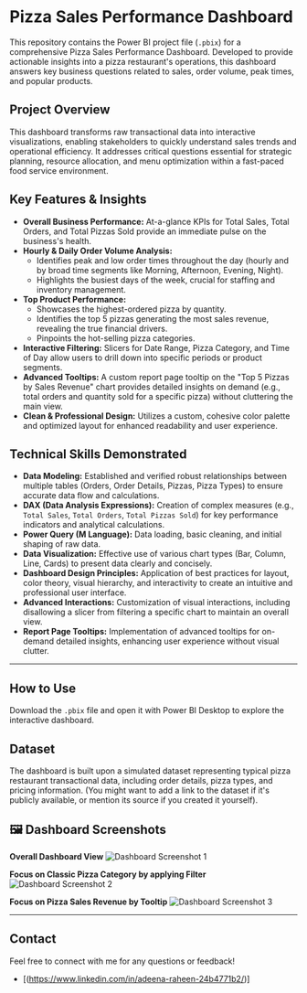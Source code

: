 # Pizza Sales Performance Dashboard

This repository contains the Power BI project file (`.pbix`) for a comprehensive Pizza Sales Performance Dashboard. Developed to provide actionable insights into a pizza restaurant's operations, this dashboard answers key business questions related to sales, order volume, peak times, and popular products.

## **Project Overview**

This dashboard transforms raw transactional data into interactive visualizations, enabling stakeholders to quickly understand sales trends and operational efficiency. It addresses critical questions essential for strategic planning, resource allocation, and menu optimization within a fast-paced food service environment.

## **Key Features & Insights**

* **Overall Business Performance:** At-a-glance KPIs for Total Sales, Total Orders, and Total Pizzas Sold provide an immediate pulse on the business's health.
* **Hourly & Daily Order Volume Analysis:**
    * Identifies peak and low order times throughout the day (hourly and by broad time segments like Morning, Afternoon, Evening, Night).
    * Highlights the busiest days of the week, crucial for staffing and inventory management.
* **Top Product Performance:**
    * Showcases the highest-ordered pizza by quantity.
    * Identifies the top 5 pizzas generating the most sales revenue, revealing the true financial drivers.
    * Pinpoints the hot-selling pizza categories.
* **Interactive Filtering:** Slicers for Date Range, Pizza Category, and Time of Day allow users to drill down into specific periods or product segments.
* **Advanced Tooltips:** A custom report page tooltip on the "Top 5 Pizzas by Sales Revenue" chart provides detailed insights on demand (e.g., total orders and quantity sold for a specific pizza) without cluttering the main view.
* **Clean & Professional Design:** Utilizes a custom, cohesive color palette and optimized layout for enhanced readability and user experience.


## **Technical Skills Demonstrated**

* **Data Modeling:** Established and verified robust relationships between multiple tables (Orders, Order Details, Pizzas, Pizza Types) to ensure accurate data flow and calculations.
* **DAX (Data Analysis Expressions):** Creation of complex measures (e.g., `Total Sales`, `Total Orders`, `Total Pizzas Sold`) for key performance indicators and analytical calculations.
* **Power Query (M Language):** Data loading, basic cleaning, and initial shaping of raw data.
* **Data Visualization:** Effective use of various chart types (Bar, Column, Line, Cards) to present data clearly and concisely.
* **Dashboard Design Principles:** Application of best practices for layout, color theory, visual hierarchy, and interactivity to create an intuitive and professional user interface.
* **Advanced Interactions:** Customization of visual interactions, including disallowing a slicer from filtering a specific chart to maintain an overall view.
* **Report Page Tooltips:** Implementation of advanced tooltips for on-demand detailed insights, enhancing user experience without visual clutter.

---

## **How to Use**

Download the `.pbix` file and open it with Power BI Desktop to explore the interactive dashboard.

## **Dataset**

The dashboard is built upon a simulated dataset representing typical pizza restaurant transactional data, including order details, pizza types, and pricing information. (You might want to add a link to the dataset if it's publicly available, or mention its source if you created it yourself).

## 🖼️ Dashboard Screenshots

**Overall Dashboard View**
![Dashboard Screenshot 1](<img width="909" height="503" alt="Pizza Saled Dashboard" src="https://github.com/user-attachments/assets/d6b37314-9bab-4315-96b8-f8e218acbff4" />)

**Focus on Classic Pizza Category by applying Filter**
![Dashboard Screenshot 2](<img width="909" height="508" alt="Classic Pizza Saled Dashboard" src="https://github.com/user-attachments/assets/ef3e156e-21f7-4494-8a8c-57044176ab00" />)

**Focus on Pizza Sales Revenue by Tooltip**
![Dashboard Screenshot 3](<img width="909" height="508" alt="Tooltip Pizza Saled Dashboard" src="https://github.com/user-attachments/assets/aab3792e-3f15-4d08-9f5f-5d14873e076c" />)

---

## **Contact**

Feel free to connect with me for any questions or feedback!

* [(https://www.linkedin.com/in/adeena-raheen-24b4771b2/)]
